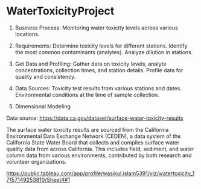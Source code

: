# WaterToxicityProject
1) Business Process: Monitoring water toxicity levels across various locations.

2) Requirements: Determine toxicity levels for different stations. Identify the most common contaminants (analytes). Analyze dilution in stations.

3) Get Data and Profiling: Gather data on toxicity levels, analyte concentrations, collection times, and station details. Profile data for quality and consistency.

4) Data Sources: Toxicity test results from various stations and dates. Environmental conditions at the time of sample collection.

5) Dimensional Modeling

Data source:
https://data.ca.gov/dataset/surface-water-toxicity-results

The surface water toxicity results are sourced from the California Environmental Data Exchange Network (CEDEN), a data system of the California State Water Board that collects and compiles surface water quality data from across California. This includes field, sediment, and water column data from various environments, contributed by both research and volunteer organizations.

https://public.tableau.com/app/profile/wasikul.islam5391/viz/watertoxicity_17157149253810/Sheet4#1
